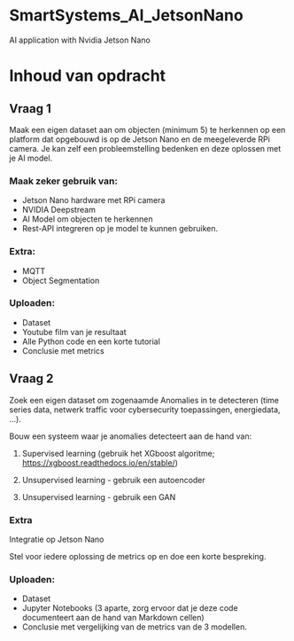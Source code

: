 # SmartSystems_AI_JetsonNano
AI application with Nvidia Jetson Nano

# Inhoud van opdracht
## Vraag 1

Maak een eigen dataset aan om objecten (minimum 5) te herkennen op een platform dat opgebouwd is op de Jetson Nano en de meegeleverde RPi camera. Je kan zelf een probleemstelling bedenken en deze oplossen met je AI model.

### Maak zeker gebruik van:

* Jetson Nano hardware met RPi camera
* NVIDIA Deepstream
* AI Model om objecten te herkennen
* Rest-API integreren op je model te kunnen gebruiken.

### Extra:

* MQTT
* Object Segmentation

### Uploaden:

* Dataset
* Youtube film van je resultaat
* Alle Python code en een korte tutorial
* Conclusie met metrics


## Vraag 2

Zoek een eigen dataset om zogenaamde Anomalies in te detecteren (time series data, netwerk traffic voor cybersecurity toepassingen, energiedata, ...). 

Bouw een systeem waar je anomalies detecteert aan de hand van:

1. Supervised learning (gebruik het XGboost algoritme; https://xgboost.readthedocs.io/en/stable/)

2. Unsupervised learning - gebruik een autoencoder

3. Unsupervised learning - gebruik een GAN

### Extra

Integratie op Jetson Nano

Stel voor iedere oplossing de metrics op en doe een korte bespreking.

### Uploaden:

* Dataset
* Jupyter Notebooks (3 aparte, zorg ervoor dat je deze code documenteert aan de hand van Markdown cellen)
* Conclusie met vergelijking van de metrics van de 3 modellen.

